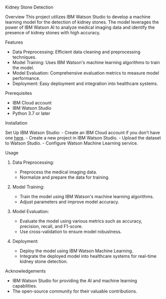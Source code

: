 

 Kidney Stone Detection

Overview
This project utilizes IBM Watson Studio to develop a machine learning model for the detection of kidney stones. The model leverages the power of IBM Watson AI to analyze medical imaging data and identify the presence of kidney stones with high accuracy.

 Features
- Data Preprocessing: Efficient data cleaning and preprocessing techniques.
- Model Training: Uses IBM Watson's machine learning algorithms to train the model.
- Model Evaluation: Comprehensive evaluation metrics to measure model performance.
- Deployment: Easy deployment and integration into healthcare systems.


 Prerequisites
- IBM Cloud account
- IBM Watson Studio
- Python 3.7 or later

 Installation

Set Up IBM Watson Studio:
    - Create an IBM Cloud account if you don’t have one [here](https://cloud.ibm.com/registration).
    - Create a new project in IBM Watson Studio.
    - Upload the dataset to Watson Studio.
    - Configure Watson Machine Learning service.

 Usage

1. Data Preprocessing:
    - Preprocess the medical imaging data.
    - Normalize and prepare the data for training.

2. Model Training:
    - Train the model using IBM Watson's machine learning algorithms.
    - Adjust parameters and improve model accuracy.

3. Model Evaluation:
    - Evaluate the model using various metrics such as accuracy, precision, recall, and F1-score.
    - Use cross-validation to ensure model robustness.

4. Deployment:
    - Deploy the model using IBM Watson Machine Learning.
    - Integrate the deployed model into healthcare systems for real-time kidney stone detection.

 Acknowledgements

- IBM Watson Studio for providing the AI and machine learning capabilities.
- The open-source community for their valuable contributions.
